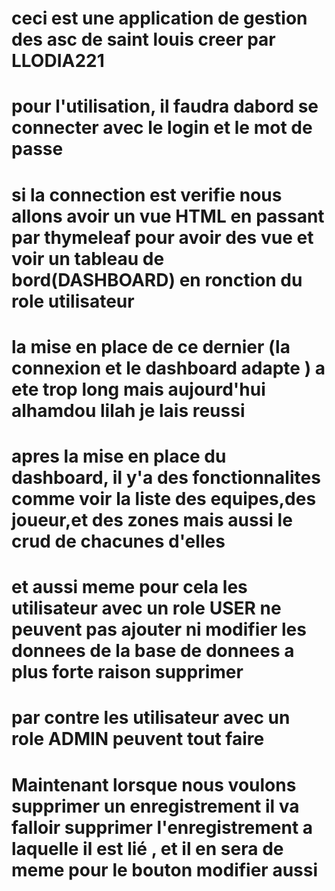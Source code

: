 # ceci est une application de gestion des asc de saint louis creer par LLODIA221
# pour l'utilisation, il faudra dabord se connecter avec le login et le mot de passe 
# si la connection est verifie nous allons avoir un vue HTML en passant par thymeleaf pour avoir des vue et voir un tableau de bord(DASHBOARD) en ronction du role utilisateur 
# la mise en place de ce dernier (la connexion et le dashboard adapte ) a ete trop long mais aujourd'hui alhamdou lilah je lais reussi
# apres la mise en place du dashboard, il y'a des fonctionnalites comme voir la liste des equipes,des joueur,et des zones mais aussi le crud de chacunes d'elles
# et aussi meme pour cela les utilisateur avec un role USER ne peuvent pas ajouter ni modifier les donnees de la base de donnees a plus forte raison supprimer 
# par contre les utilisateur avec un role ADMIN  peuvent tout faire
# Maintenant lorsque nous voulons supprimer un enregistrement il va falloir supprimer l'enregistrement a laquelle il est lié  , et il en sera de meme pour le bouton modifier aussi 